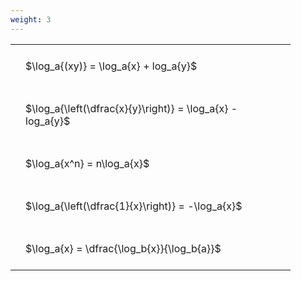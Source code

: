 ```yaml
---
weight: 3
---
```


<style type="text/css">
#T_1222e th.col_heading {
  text-align: left;
  font-size: 1em;
}
#T_1222e td {
  text-align: left;
  font-size: 1em;
  padding: 1.5em;
}
#T_1222e_row0_col0, #T_1222e_row1_col0, #T_1222e_row2_col0, #T_1222e_row3_col0, #T_1222e_row4_col0 {
  width: 400px;
  white-space: pre-wrap;
}
</style>
<table id="T_1222e">
  <thead>
  </thead>
  <tbody>
    <tr>
      <td id="T_1222e_row0_col0" class="data row0 col0" >$\log_a{(xy)} = \log_a{x} + log_a{y}$</td>
    </tr>
    <tr>
      <td id="T_1222e_row1_col0" class="data row1 col0" >$\log_a{\left(\dfrac{x}{y}\right)} = \log_a{x} - log_a{y}$</td>
    </tr>
    <tr>
      <td id="T_1222e_row2_col0" class="data row2 col0" >$\log_a{x^n} = n\log_a{x}$</td>
    </tr>
    <tr>
      <td id="T_1222e_row3_col0" class="data row3 col0" >$\log_a{\left(\dfrac{1}{x}\right)} = -\log_a{x}$</td>
    </tr>
    <tr>
      <td id="T_1222e_row4_col0" class="data row4 col0" >$\log_a{x} = \dfrac{\log_b{x}}{\log_b{a}}$</td>
    </tr>
  </tbody>
</table>
